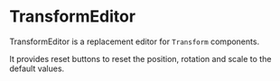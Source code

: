 # TransformEditor

TransformEditor is a replacement editor for `Transform` components.

It provides reset buttons to reset the position, rotation and scale to the default values.